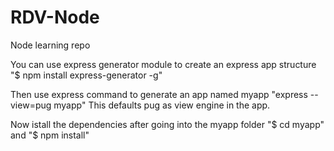 # RDV-Node
Node learning repo

You can use express generator module to create an express app structure
"$ npm install express-generator -g"

Then use express command to generate an app named myapp
"express --view=pug myapp"
This defaults pug as view engine in the app.

Now istall the dependencies after going into the myapp folder
"$ cd myapp" and "$ npm install"